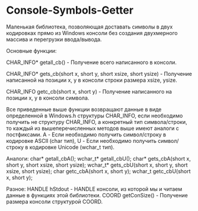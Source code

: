 # Console-Symbols-Getter
Маленькая библиотека, позволяющая доставать символы в двух кодировках прямо из Windows консоли без создания двухмерного массива и перегрузки ввода/вывода.

Основные функции:

CHAR_INFO* getall_cb() - Получение всего написанного в консоли.

CHAR_INFO* gets_cb(short x, short y, short xsize, short ysize) - Получение написанной на позиции x, y в консоли строки размера xsize, ysize.

CHAR_INFO getc_cb(short x, short y) - Получение написанного на позиции x, y в консоли символа.

Все приведенные выше функции возвращают данные в виде определенной в Windows.h структуры CHAR_INFO, если необходимо получить не структуру CHAR_INFO, а конкретный тип символа/строки, то каждый из вышеперечисленных методов выше имеют аналоги с постфиксами. A - Если необходимо получить символ/строку в кодировке ASCII (char тип), U - Если необходимо получить символ/строку в кодировке Unicode (wchar_t тип).

Аналоги:
char* getall_cbA();
wchar_t* getall_cbU();
char* gets_cbA(short x, short y, short xsize, short ysize);
wchar_t* gets_cbU(short x, short y, short xsize, short ysize);
char getc_cbA(short x, short y);
wchar_t getc_cbU(short x, short y);

Разное:
HANDLE hStdout - HANDLE консоли, из которой мы и читаем данные в функциях этой библиотеки.
COORD getConSize() - Получение размера консоли структурой COORD.
